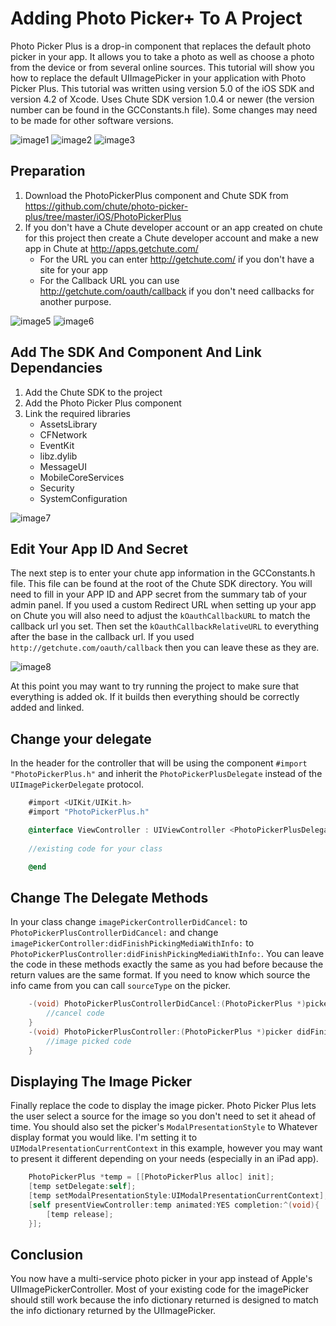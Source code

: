 Adding Photo Picker+ To A Project
=================================

Photo Picker Plus is a drop-in component that replaces the default photo picker in your app.  It allows you to take a photo as well as choose a photo from the device or from several online sources.  This tutorial will show you how to replace the default UIImagePicker in your application with Photo Picker Plus.  This tutorial was written using version 5.0 of the iOS SDK and version 4.2 of Xcode.  Uses Chute SDK version 1.0.4 or newer (the version number can be found in the GCConstants.h file).  Some changes may need to be made for other software versions.

![image1](https://github.com/chute/photo-picker-plus/raw/master/iOS/tutorial/screenshots/1.png)
![image2](https://github.com/chute/photo-picker-plus/raw/master/iOS/tutorial/screenshots/2.png)
![image3](https://github.com/chute/photo-picker-plus/raw/master/iOS/tutorial/screenshots/3.png)

Preparation
-----------
1.  Download the PhotoPickerPlus component and Chute SDK from https://github.com/chute/photo-picker-plus/tree/master/iOS/PhotoPickerPlus
2.  If you don't have a Chute developer account or an app created on chute for this project then create a Chute developer account and make a new app in Chute at http://apps.getchute.com/
	*  For the URL you can enter http://getchute.com/ if you don't have a site for your app
	*  For the Callback URL you can use http://getchute.com/oauth/callback if you don't need callbacks for another purpose.

![image5](https://github.com/chute/photo-picker-plus/raw/master/iOS/tutorial/screenshots/5.png)
![image6](https://github.com/chute/photo-picker-plus/raw/master/iOS/tutorial/screenshots/6.png)

Add The SDK And Component And Link Dependancies
-----------------------------------------------
1. Add the Chute SDK to the project
2. Add the Photo Picker Plus component
3. Link the required libraries
     *  AssetsLibrary
     *  CFNetwork
     *  EventKit
     *  libz.dylib
     *  MessageUI
     *  MobileCoreServices
     *  Security
     *  SystemConfiguration

![image7](https://github.com/chute/photo-picker-plus/raw/master/iOS/tutorial/screenshots/7.png)

Edit Your App ID And Secret
---------------------------
The next step is to enter your chute app information in the GCConstants.h file.  This file can be found at the root of the Chute SDK directory.  You will need to fill in your APP ID and APP secret from the summary tab of your admin panel.  If you used a custom Redirect URL when setting up your app on Chute you will also need to adjust the `kOauthCallbackURL` to match the callback url you set.  Then set the `kOauthCallbackRelativeURL` to everything after the base in the callback url.  If you used `http://getchute.com/oauth/callback` then you can leave these as they are.

![image8](https://github.com/chute/photo-picker-plus/raw/master/iOS/tutorial/screenshots/8.png)

At this point you may want to try running the project to make sure that everything is added ok.  If it builds then everything should be correctly added and linked.

Change your delegate
--------------------
In the header for the controller that will be using the component `#import "PhotoPickerPlus.h"` and inherit the `PhotoPickerPlusDelegate` instead of the `UIImagePickerDelegate` protocol.

```objective-c
	#import <UIKit/UIKit.h>
	#import "PhotoPickerPlus.h"

	@interface ViewController : UIViewController <PhotoPickerPlusDelegate>
	
	//existing code for your class

	@end
```

Change The Delegate Methods
---------------------------
In your class change `imagePickerControllerDidCancel:` to `PhotoPickerPlusControllerDidCancel:` and change `imagePickerController:didFinishPickingMediaWithInfo:` to `PhotoPickerPlusController:didFinishPickingMediaWithInfo:`.  You can leave the code in these methods exactly the same as you had before because the return values are the same format.  If you need to know which source the info came from you can call `sourceType` on the picker.

```objective-c
	-(void) PhotoPickerPlusControllerDidCancel:(PhotoPickerPlus *)picker{
	    //cancel code
	}
	-(void) PhotoPickerPlusController:(PhotoPickerPlus *)picker didFinishPickingMediaWithInfo:(NSDictionary *)info{
	    //image picked code
	}
```

Displaying The Image Picker
---------------------------
Finally replace the code to display the image picker.  Photo Picker Plus lets the user select a source for the image so you don't need to set it ahead of time.  You should also set the picker's `ModalPresentationStyle` to Whatever display format you would like.  I'm setting it to `UIModalPresentationCurrentContext` in this example, however you may want to present it different depending on your needs (especially in an iPad app).

```objective-c
	PhotoPickerPlus *temp = [[PhotoPickerPlus alloc] init];
	[temp setDelegate:self];
	[temp setModalPresentationStyle:UIModalPresentationCurrentContext];
	[self presentViewController:temp animated:YES completion:^(void){
	    [temp release];
	}];
```

Conclusion
----------
You now have a multi-service photo picker in your app instead of Apple's UIImagePickerController.  Most of your existing code for the imagePicker should still work because the info dictionary returned is designed to match the info dictionary returned by the UIImagePicker.